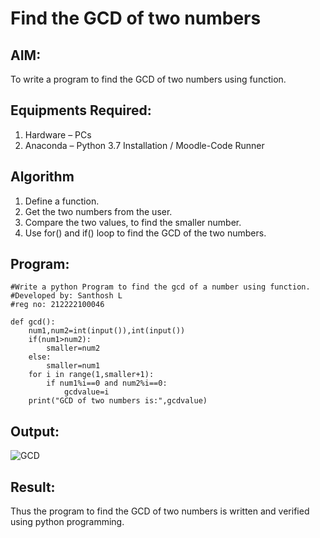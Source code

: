 # Find the GCD of two numbers

## AIM:
To write a program to find the GCD of two numbers using function.

## Equipments Required:
1. Hardware – PCs
2. Anaconda – Python 3.7 Installation / Moodle-Code Runner

## Algorithm
1. Define a function.
2. Get the two numbers from the user.
3. Compare the two values, to find the smaller number.
4. Use for() and if() loop to find the GCD of the two numbers.

## Program:
```
#Write a python Program to find the gcd of a number using function.
#Developed by: Santhosh L
#reg no: 212222100046

def gcd():
    num1,num2=int(input()),int(input())
    if(num1>num2):
        smaller=num2
    else:
        smaller=num1
    for i in range(1,smaller+1):
        if num1%i==0 and num2%i==0:
            gcdvalue=i
    print("GCD of two numbers is:",gcdvalue)
```

## Output:
![GCD](https://github.com/sandy29l/GCD-of-two-numbers/assets/123359969/9fba17d8-fb3a-477e-a770-679f1ef43867)



## Result:
Thus the program to find the GCD of two numbers is written and verified using python programming.
